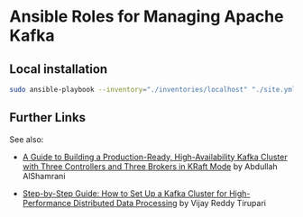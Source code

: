 # Ansible Roles for Managing Apache Kafka

## Local installation

```sh
sudo ansible-playbook --inventory="./inventories/localhost" "./site.yml"
```

## Further Links

See also:

- [A Guide to Building a Production-Ready, High-Availability Kafka Cluster with Three Controllers and Three Brokers in KRaft Mode](https://medium.com/@abdullah.devops.91/a-guide-to-building-a-production-ready-high-availability-kafka-cluster-with-three-controllers-2fe94cd62e66) by Abdullah AlShamrani

- [Step-by-Step Guide: How to Set Up a Kafka Cluster for High-Performance Distributed Data Processing](https://www.linkedin.com/pulse/step-by-step-guide-how-set-up-kafka-cluster-data-vijay-reddy-tirupari/) by Vijay Reddy Tirupari
